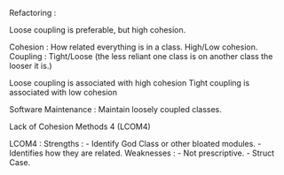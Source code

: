 Refactoring :

Loose coupling is preferable, but high cohesion.

Cohesion : How related everything is in a class. High/Low cohesion.
Coupling : Tight/Loose (the less reliant one class is on another class the looser it is.)

Loose coupling is associated with high cohesion
Tight coupling is associated with low cohesion

Software Maintenance : Maintain loosely coupled classes. 

Lack of Cohesion Methods 4 (LCOM4)



LCOM4 : 
  Strengths :
    - Identify God Class or other bloated modules. 
    - Identifies how they are related.
  Weaknesses :
    - Not prescriptive.
    - Struct Case.


